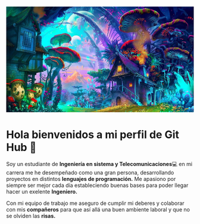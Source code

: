 
![header santi](https://github.com/santihegica-ops/santihegica-ops/blob/main/img/desktop-wallpaper-psychedelic-mushrooms-psychedelic-mushroom.jpg)

# Hola bienvenidos a mi perfil de Git Hub :mushroom:

Soy un estudiante  de **Ingeniería en sistema y Telecomunicaciones**:computer: en mi carrera me he desempeñado como una gran persona, desarrollando proyectos en distintos **lenguajes de programación.** Me apasiono por siempre ser mejor cada día estableciendo buenas bases para poder llegar hacer un exelente **Ingeniero.**

Con mi equipo de trabajo me aseguro de cumplir mi deberes y colaborar con mis **compañeros** para que así allá una buen ambiente laboral y que no se olviden las **risas.**
